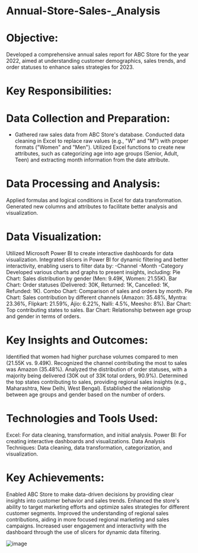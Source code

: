 # Annual-Store-Sales-_Analysis
# Objective:
Developed a comprehensive annual sales report for ABC Store for the year 2022, aimed at understanding customer demographics, sales trends, and order statuses to enhance sales strategies for 2023.

# Key Responsibilities:
# Data Collection and Preparation:
* Gathered raw sales data from ABC Store's database.
Conducted data cleaning in Excel to replace raw values (e.g., "W" and "M") with proper formats ("Women" and "Men").
Utilized Excel functions to create new attributes, such as categorizing age into age groups (Senior, Adult, Teen) and extracting month information from the date attribute.

# Data Processing and Analysis:
Applied formulas and logical conditions in Excel for data transformation.
Generated new columns and attributes to facilitate better analysis and visualization.

# Data Visualization:
Utilized Microsoft Power BI to create interactive dashboards for data visualization.
Integrated slicers in Power BI for dynamic filtering and better interactivity, enabling users to filter data by:
-Channel
-Month
-Category
Developed various charts and graphs to present insights, including:
Pie Chart: Sales distribution by gender (Men: 9.49K, Women: 21.55K).
Bar Chart: Order statuses (Delivered: 30K, Returned: 1K, Cancelled: 1K, Refunded: 1K).
Combo Chart: Comparison of sales and orders by month.
Pie Chart: Sales contribution by different channels (Amazon: 35.48%, Myntra: 23.36%, Flipkart: 21.59%, Ajio: 6.22%, Nalli: 4.5%, Meesho: 8%).
Bar Chart: Top contributing states to sales.
Bar Chart: Relationship between age group and gender in terms of orders.

# Key Insights and Outcomes:
Identified that women had higher purchase volumes compared to men (21.55K vs. 9.49K).
Recognized the channel contributing the most to sales was Amazon (35.48%).
Analyzed the distribution of order statuses, with a majority being delivered (30K out of 33K total orders, 90.9%).
Determined the top states contributing to sales, providing regional sales insights (e.g., Maharashtra, New Delhi, West Bengal).
Established the relationship between age groups and gender based on the number of orders.

# Technologies and Tools Used:
Excel: For data cleaning, transformation, and initial analysis.
Power BI: For creating interactive dashboards and visualizations.
Data Analysis Techniques: Data cleaning, data transformation, categorization, and visualization.

# Key Achievements:
Enabled ABC Store to make data-driven decisions by providing clear insights into customer behavior and sales trends.
Enhanced the store's ability to target marketing efforts and optimize sales strategies for different customer segments.
Improved the understanding of regional sales contributions, aiding in more focused regional marketing and sales campaigns.
Increased user engagement and interactivity with the dashboard through the use of slicers for dynamic data filtering.


![image](https://github.com/user-attachments/assets/1c5e03ac-a829-40cb-bea3-f85099f8e56e)
